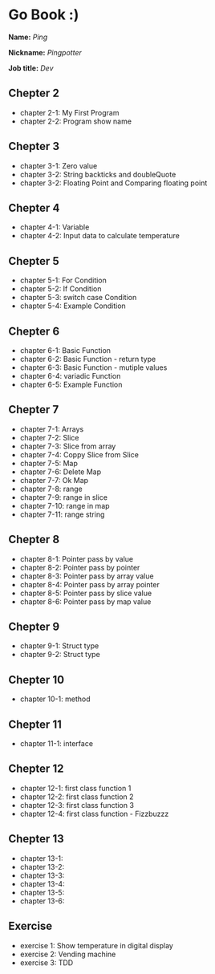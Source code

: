 # Go Book :)

**Name:** *Ping*

**Nickname:** *Pingpotter*

**Job title:** *Dev*

## Chepter 2 ##

* chapter 2-1: My First Program
* chapter 2-2: Program show name

## Chepter 3 ##

* chapter 3-1: Zero value
* chapter 3-2: String backticks and doubleQuote
* chapter 3-2: Floating Point and Comparing floating point

## Chepter 4 ##

* chapter 4-1: Variable
* chapter 4-2: Input data to calculate temperature

## Chepter 5 ##

* chapter 5-1: For Condition
* chapter 5-2: If Condition
* chapter 5-3: switch case Condition
* chapter 5-4: Example Condition

## Chepter 6 ##

* chapter 6-1: Basic Function
* chapter 6-2: Basic Function - return type
* chapter 6-3: Basic Function - mutiple values
* chapter 6-4: variadic Function 
* chapter 6-5: Example Function 

## Chepter 7 ##

* chapter 7-1: Arrays 
* chapter 7-2: Slice 
* chapter 7-3: Slice from array
* chapter 7-4: Coppy Slice from Slice
* chapter 7-5: Map
* chapter 7-6: Delete Map
* chapter 7-7: Ok Map
* chapter 7-8: range
* chapter 7-9: range in slice
* chapter 7-10: range in map
* chapter 7-11: range string

## Chepter 8 ##

* chapter 8-1: Pointer pass by value 
* chapter 8-2: Pointer pass by pointer 
* chapter 8-3: Pointer pass by array value 
* chapter 8-4: Pointer pass by array pointer
* chapter 8-5: Pointer pass by slice value
* chapter 8-6: Pointer pass by map value

## Chepter 9 ##

* chapter 9-1: Struct type
* chapter 9-2: Struct type


## Chepter 10 ##
* chapter 10-1: method

## Chepter 11 ##
* chapter 11-1: interface

## Chepter 12 ##
* chapter 12-1: first class function 1
* chapter 12-2: first class function 2
* chapter 12-3: first class function 3
* chapter 12-4: first class function - Fizzbuzzz 

## Chepter 13 ##
* chapter 13-1:
* chapter 13-2: 
* chapter 13-3: 
* chapter 13-4: 
* chapter 13-5: 
* chapter 13-6: 

## Exercise ##

* exercise 1: Show temperature in digital display
* exercise 2: Vending machine
* exercise 3: TDD
